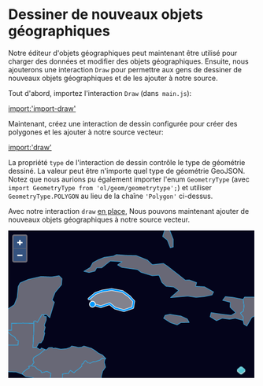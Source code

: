 # Dessiner de nouveaux objets géographiques

Notre éditeur d'objets géographiques peut maintenant être utilisé pour charger des données et modifier des objets géographiques. Ensuite, nous ajouterons une interaction `Draw` pour permettre aux gens de dessiner de nouveaux objets géographiques et de les ajouter à notre source.

Tout d'abord, importez l'interaction `Draw` (dans` main.js`):

[import:'import-draw'](../../../src/en/examples/vector/draw.js)

Maintenant, créez une interaction de dessin configurée pour créer des polygones et les ajouter à notre source vecteur:

[import:'draw'](../../../src/en/examples/vector/draw.js)

La propriété `type` de l'interaction de dessin contrôle le type de géométrie dessiné. La valeur peut être n'importe quel type de géométrie GeoJSON. Notez que nous aurions pu également importer l'enum `GeometryType` (avec `import GeometryType from 'ol/geom/geometrytype';`) et utiliser `GeometryType.POLYGON` au lieu de la chaîne `'Polygon'` ci-dessus.

Avec notre interaction `draw` [en place]({{book.workshopUrl}}/), Nous pouvons maintenant ajouter de nouveaux objets géographiques à notre source vecteur.

![Une nouvelle nation insulaire dans les Caraïbes](draw.png)
